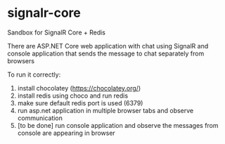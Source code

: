 # signalr-core
Sandbox for SignalR Core + Redis

There are ASP.NET Core web application with chat using SignalR and console application that sends the message to chat separately from browsers

To run it correctly:
1. install chocolatey (https://chocolatey.org/) 
2. install redis using choco and run redis
3. make sure default redis port is used (6379)
4. run asp.net application in multiple browser tabs and observe communication
5. [to be done] run console application and observe the messages from console are appearing in browser